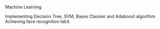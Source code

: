 Machine Learning

Implementing Decision Tree, SVM, Bayes Classier and Adaboost algorithm Achieving face recognition lab3.
